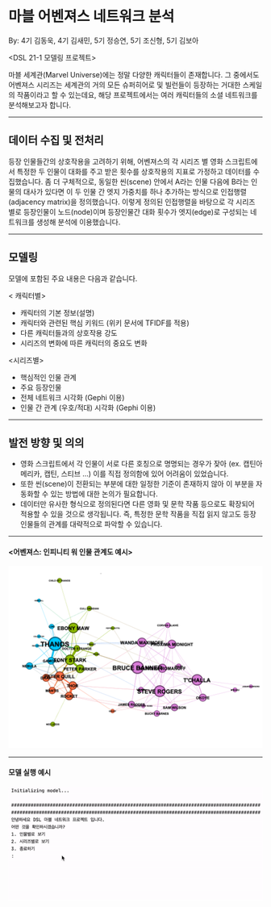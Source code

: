 # 마블 어벤져스 네트워크 분석

By: 4기 김동욱, 4기 김새민, 5기 정승연, 5기 조신형, 5기 김보아

<DSL 21-1 모델링 프로젝트>


마블 세계관(Marvel Universe)에는 정말 다양한 캐릭터들이 존재합니다. 그 중에서도 어벤져스 시리즈는 세계관의 거의 모든 슈퍼히어로 및 빌런들이 등장하는 거대한 스케일의 작품이라고 할 수 있는데요, 해당 프로젝트에서는 여러 캐릭터들의 소셜 네트워크를 분석해보고자 합니다. 

---------------

## 데이터 수집 및 전처리

등장 인물들간의 상호작용을 고려하기 위해, 어벤져스의 각 시리즈 별 영화 스크립트에서 특정한 두 인물이 대화를 주고 받은 횟수를 상호작용의 지표로 가정하고 데이터를 수집했습니다. 좀 더 구체적으로, 동일한 씬(scene) 안에서 A라는 인물 다음에 B라는 인물의 대사가 있다면 이 두 인물 간 엣지 가중치를 하나 추가하는 방식으로 인접행렬 (adjacency matrix)을 정의했습니다. 이렇게 정의된 인접행렬을 바탕으로 각 시리즈 별로 등장인물이 노드(node)이며 등장인물간 대화 횟수가 엣지(edge)로 구성되는 네트워크를 생성해 분석에 이용했습니다.

---------------

## 모델링

모델에 포함된 주요 내용은 다음과 같습니다.

< 캐릭터별>
- 캐릭터의 기본 정보(설명)
- 캐릭터와 관련된 핵심 키워드 (위키 문서에 TFIDF를 적용)
- 다른 캐릭터들과의 상호작용 강도
- 시리즈의 변화에 따른 캐릭터의 중요도 변화

<시리즈별>
- 핵심적인 인물 관계 
- 주요 등장인물
- 전체 네트워크 시각화 (Gephi 이용)
- 인물 간 관계 (우호/적대) 시각화 (Gephi 이용)


---------------

## 발전 방향 및 의의

- 영화 스크립트에서 각 인물이 서로 다른 호칭으로 명명되는 경우가 잦아 (ex. 캡틴아메리카, 캡틴, 스티브 ...) 이를 직접 정의함에 있어 어려움이 있었습니다.
- 또한 씬(scene)이 전환되는 부분에 대한 일정한 기준이 존재하지 않아 이 부분을 자동화할 수 있는 방법에 대한 논의가 필요합니다.
- 데이터만 유사한 형식으로 정의된다면 다른 영화 및 문학 작품 등으로도 확장되어 적용할 수 있을 것으로 생각됩니다. 즉, 특정한 문학 작품을 직접 읽지 않고도 등장 인물들의 관계를 대략적으로 파악할 수 있습니다.


---------------
#### <어벤져스: 인피니티 워 인물 관계도 예시>

![Image](infinitywar.png)


---------------

#### 모델 실행 예시

![Sample](example.gif)
